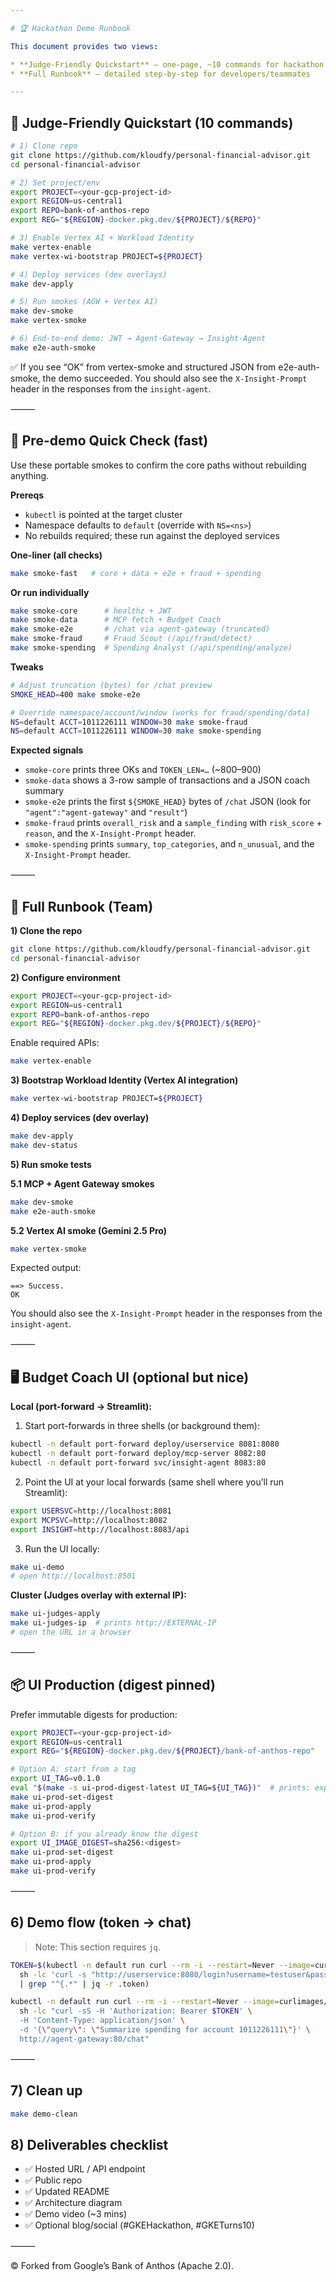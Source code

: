 ```yaml
---

# 🏆 Hackathon Demo Runbook

This document provides two views:

* **Judge-Friendly Quickstart** — one-page, ~10 commands for hackathon judges
* **Full Runbook** — detailed step-by-step for developers/teammates

---
```


## 🎯 Judge-Friendly Quickstart (10 commands)

```bash
# 1) Clone repo
git clone https://github.com/kloudfy/personal-financial-advisor.git
cd personal-financial-advisor

# 2) Set project/env
export PROJECT=<your-gcp-project-id>
export REGION=us-central1
export REPO=bank-of-anthos-repo
export REG="${REGION}-docker.pkg.dev/${PROJECT}/${REPO}"

# 3) Enable Vertex AI + Workload Identity
make vertex-enable
make vertex-wi-bootstrap PROJECT=${PROJECT}

# 4) Deploy services (dev overlays)
make dev-apply

# 5) Run smokes (AGW + Vertex AI)
make dev-smoke
make vertex-smoke

# 6) End-to-end demo: JWT → Agent-Gateway → Insight-Agent
make e2e-auth-smoke
```

✅ If you see “OK” from vertex-smoke and structured JSON from e2e-auth-smoke, the demo succeeded. You should also see the `X-Insight-Prompt` header in the responses from the `insight-agent`.

⸻

## 🚦 Pre-demo Quick Check (fast)

Use these portable smokes to confirm the core paths without rebuilding anything.

**Prereqs**

* `kubectl` is pointed at the target cluster
* Namespace defaults to `default` (override with `NS=<ns>`)
* No rebuilds required; these run against the deployed services

**One-liner (all checks)**

```bash
make smoke-fast   # core + data + e2e + fraud + spending
```

**Or run individually**

```bash
make smoke-core      # healthz + JWT
make smoke-data      # MCP fetch + Budget Coach
make smoke-e2e       # /chat via agent-gateway (truncated)
make smoke-fraud     # Fraud Scout (/api/fraud/detect)
make smoke-spending  # Spending Analyst (/api/spending/analyze)
```

**Tweaks**

```bash
# Adjust truncation (bytes) for /chat preview
SMOKE_HEAD=400 make smoke-e2e

# Override namespace/account/window (works for fraud/spending/data)
NS=default ACCT=1011226111 WINDOW=30 make smoke-fraud
NS=default ACCT=1011226111 WINDOW=30 make smoke-spending
```

**Expected signals**

* `smoke-core` prints three OKs and `TOKEN_LEN=…` (~800–900)
* `smoke-data` shows a 3-row sample of transactions and a JSON coach summary
* `smoke-e2e` prints the first `${SMOKE_HEAD}` bytes of `/chat` JSON (look for `"agent":"agent-gateway"` and `"result"`)
* `smoke-fraud` prints `overall_risk` and a `sample_finding` with `risk_score` + `reason`, and the `X-Insight-Prompt` header.
* `smoke-spending` prints `summary`, `top_categories`, and `n_unusual`, and the `X-Insight-Prompt` header.

⸻

## 📖 Full Runbook (Team)

**1) Clone the repo**

```bash
git clone https://github.com/kloudfy/personal-financial-advisor.git
cd personal-financial-advisor
```

**2) Configure environment**

```bash
export PROJECT=<your-gcp-project-id>
export REGION=us-central1
export REPO=bank-of-anthos-repo
export REG="${REGION}-docker.pkg.dev/${PROJECT}/${REPO}"
```

Enable required APIs:

```bash
make vertex-enable
```

**3) Bootstrap Workload Identity (Vertex AI integration)**

```bash
make vertex-wi-bootstrap PROJECT=${PROJECT}
```

**4) Deploy services (dev overlay)**

```bash
make dev-apply
make dev-status
```

**5) Run smoke tests**

**5.1 MCP + Agent Gateway smokes**

```bash
make dev-smoke
make e2e-auth-smoke
```

**5.2 Vertex AI smoke (Gemini 2.5 Pro)**

```bash
make vertex-smoke
```

Expected output:

```
==> Success.
OK
```

You should also see the `X-Insight-Prompt` header in the responses from the `insight-agent`.

⸻

## 🖥️ Budget Coach UI (optional but nice)

**Local (port-forward → Streamlit):**

1. Start port-forwards in three shells (or background them):

```bash
kubectl -n default port-forward deploy/userservice 8081:8080
kubectl -n default port-forward deploy/mcp-server 8082:80
kubectl -n default port-forward svc/insight-agent 8083:80
```

2. Point the UI at your local forwards (same shell where you’ll run Streamlit):

```bash
export USERSVC=http://localhost:8081
export MCPSVC=http://localhost:8082
export INSIGHT=http://localhost:8083/api
```

3. Run the UI locally:

```bash
make ui-demo
# open http://localhost:8501
```

**Cluster (Judges overlay with external IP):**

```bash
make ui-judges-apply
make ui-judges-ip  # prints http://EXTERNAL-IP
# open the URL in a browser
```

⸻

## 📦 UI Production (digest pinned)

Prefer immutable digests for production:

```bash
export PROJECT=<your-gcp-project-id>
export REGION=us-central1
export REG="${REGION}-docker.pkg.dev/${PROJECT}/bank-of-anthos-repo"

# Option A: start from a tag
export UI_TAG=v0.1.0
eval "$(make -s ui-prod-digest-latest UI_TAG=${UI_TAG})"  # prints: export UI_IMAGE_DIGEST=sha256:...
make ui-prod-set-digest
make ui-prod-apply
make ui-prod-verify

# Option B: if you already know the digest
export UI_IMAGE_DIGEST=sha256:<digest>
make ui-prod-set-digest
make ui-prod-apply
make ui-prod-verify
```

⸻

## 6) Demo flow (token → chat)

> Note: This section requires `jq`.

```bash
TOKEN=$(kubectl -n default run curl --rm -i --restart=Never --image=curlimages/curl -- \
  sh -lc 'curl -s "http://userservice:8080/login?username=testuser&password=bankofanthos"' 2>/dev/null \
  | grep "^{.*" | jq -r .token)

kubectl -n default run curl --rm -i --restart=Never --image=curlimages/curl -- \
  sh -lc "curl -sS -H 'Authorization: Bearer $TOKEN' \
  -H 'Content-Type: application/json' \
  -d '{\"query\": \"Summarize spending for account 1011226111\"}' \
  http://agent-gateway:80/chat"
```

⸻

## 7) Clean up

```bash
make demo-clean
```

## 8) Deliverables checklist

* ✅ Hosted URL / API endpoint
* ✅ Public repo
* ✅ Updated README
* ✅ Architecture diagram
* ✅ Demo video (~3 mins)
* ✅ Optional blog/social (#GKEHackathon, #GKETurns10)

⸻

© Forked from Google’s Bank of Anthos (Apache 2.0).
